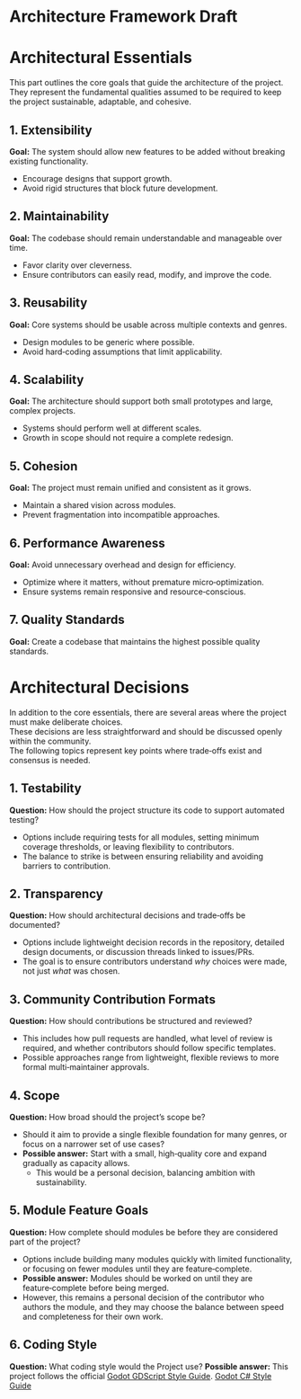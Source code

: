 # Architecture Framework Draft
# Architectural Essentials

This part outlines the core goals that guide the architecture of the project.  
They represent the fundamental qualities assumed to be required to keep the project sustainable, adaptable, and cohesive.

## 1. Extensibility
**Goal:** The system should allow new features to be added without breaking existing functionality.  
- Encourage designs that support growth.  
- Avoid rigid structures that block future development.  

## 2. Maintainability
**Goal:** The codebase should remain understandable and manageable over time.  
- Favor clarity over cleverness.  
- Ensure contributors can easily read, modify, and improve the code.  

## 3. Reusability
**Goal:** Core systems should be usable across multiple contexts and genres.  
- Design modules to be generic where possible.  
- Avoid hard‑coding assumptions that limit applicability.  

## 4. Scalability
**Goal:** The architecture should support both small prototypes and large, complex projects.  
- Systems should perform well at different scales.  
- Growth in scope should not require a complete redesign.  

## 5. Cohesion
**Goal:** The project must remain unified and consistent as it grows.  
- Maintain a shared vision across modules.  
- Prevent fragmentation into incompatible approaches.  

## 6. Performance Awareness
**Goal:** Avoid unnecessary overhead and design for efficiency.  
- Optimize where it matters, without premature micro‑optimization.  
- Ensure systems remain responsive and resource‑conscious.  

## 7. Quality Standards
**Goal:** Create a codebase that maintains the highest possible quality standards.  

# Architectural Decisions

In addition to the core essentials, there are several areas where the project must make deliberate choices.  
These decisions are less straightforward and should be discussed openly within the community.  
The following topics represent key points where trade‑offs exist and consensus is needed.

## 1. Testability
**Question:** How should the project structure its code to support automated testing?  
- Options include requiring tests for all modules, setting minimum coverage thresholds, or leaving flexibility to contributors.  
- The balance to strike is between ensuring reliability and avoiding barriers to contribution.

## 2. Transparency
**Question:** How should architectural decisions and trade‑offs be documented?  
- Options include lightweight decision records in the repository, detailed design documents, or discussion threads linked to issues/PRs.  
- The goal is to ensure contributors understand *why* choices were made, not just *what* was chosen.

## 3. Community Contribution Formats
**Question:** How should contributions be structured and reviewed?  
- This includes how pull requests are handled, what level of review is required, and whether contributors should follow specific templates.  
- Possible approaches range from lightweight, flexible reviews to more formal multi‑maintainer approvals.

## 4. Scope
**Question:** How broad should the project’s scope be?  
- Should it aim to provide a single flexible foundation for many genres, or focus on a narrower set of use cases?  
- **Possible answer:** Start with a small, high‑quality core and expand gradually as capacity allows.  
  - This would be a personal decision, balancing ambition with sustainability.

## 5. Module Feature Goals
**Question:** How complete should modules be before they are considered part of the project?  
- Options include building many modules quickly with limited functionality, or focusing on fewer modules until they are feature‑complete.  
- **Possible answer:** Modules should be worked on until they are feature‑complete before being merged.  
- However, this remains a personal decision of the contributor who authors the module, and they may choose the balance between speed and completeness for their own work.

## 6. Coding Style
**Question:** What coding style would the Project use?
**Possible answer:** This project follows the official [Godot GDScript Style Guide](https://docs.godotengine.org/en/stable/tutorials/scripting/gdscript/gdscript_styleguide.html).
[Godot C# Style Guide](https://docs.godotengine.org/en/stable/tutorials/scripting/c_sharp/c_sharp_style_guide.html)
